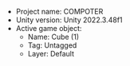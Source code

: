 <!-- UNITY CODE ASSIST INSTRUCTIONS START -->
- Project name: COMPOTER
- Unity version: Unity 2022.3.48f1
- Active game object:
  - Name: Cube (1)
  - Tag: Untagged
  - Layer: Default
<!-- UNITY CODE ASSIST INSTRUCTIONS END -->